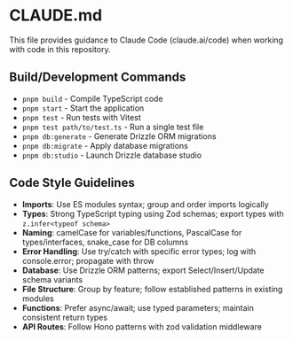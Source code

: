 # CLAUDE.md

This file provides guidance to Claude Code (claude.ai/code) when working with code in this repository.

## Build/Development Commands
- `pnpm build` - Compile TypeScript code
- `pnpm start` - Start the application
- `pnpm test` - Run tests with Vitest
- `pnpm test path/to/test.ts` - Run a single test file
- `pnpm db:generate` - Generate Drizzle ORM migrations
- `pnpm db:migrate` - Apply database migrations
- `pnpm db:studio` - Launch Drizzle database studio

## Code Style Guidelines
- **Imports**: Use ES modules syntax; group and order imports logically
- **Types**: Strong TypeScript typing using Zod schemas; export types with `z.infer<typeof schema>`
- **Naming**: camelCase for variables/functions, PascalCase for types/interfaces, snake_case for DB columns
- **Error Handling**: Use try/catch with specific error types; log with console.error; propagate with throw
- **Database**: Use Drizzle ORM patterns; export Select/Insert/Update schema variants
- **File Structure**: Group by feature; follow established patterns in existing modules
- **Functions**: Prefer async/await; use typed parameters; maintain consistent return types
- **API Routes**: Follow Hono patterns with zod validation middleware